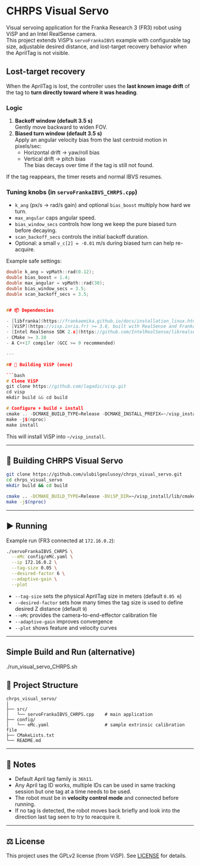 # CHRPS Visual Servo

Visual servoing application for the Franka Research 3 (FR3) robot using ViSP and an Intel RealSense camera.  
This project extends ViSP’s `servoFrankaIBVS` example with configurable tag size, adjustable desired distance, and lost-target recovery behavior when the AprilTag is not visible.

## Lost-target recovery

When the AprilTag is lost, the controller uses the
**last known image drift** of the tag to **turn directly toward where it was heading**.

### Logic
1. **Backoff window (default 3.5 s)**  
   Gently move backward to widen FOV.
2. **Biased turn window (default 3.5 s)**  
   Apply an angular velocity bias from the last centroid motion in pixels/sec:  
   - Horizontal drift → yaw/roll bias  
   - Vertical drift → pitch bias  
   The bias decays over time if the tag is still not found.

If the tag reappears, the timer resets and normal IBVS resumes.

### Tuning knobs (in `servoFrankaIBVS_CHRPS.cpp`)
- `k_ang` (px/s → rad/s gain) and optional `bias_boost` multiply how hard we turn.
- `max_angular` caps angular speed.
- `bias_window_secs` controls how long we keep the pure biased turn before decaying.
- `scan_backoff_secs` controls the initial backoff duration.
- Optional: a small `v_c[2] = -0.01` m/s during biased turn can help re-acquire.

Example safe settings:
```cpp
double k_ang = vpMath::rad(0.12);
double bias_boost = 1.4;
double max_angular = vpMath::rad(30);
double bias_window_secs = 3.5;
double scan_backoff_secs = 3.5;


## 📦 Dependencies

- [libfranka](https://frankaemika.github.io/docs/installation_linux.html) (for FR3)
- [ViSP](https://visp.inria.fr) >= 3.6, built with RealSense and Franka support
- [Intel RealSense SDK 2.x](https://github.com/IntelRealSense/librealsense)
- CMake >= 3.10
- A C++17 compiler (GCC >= 9 recommended)

---

## 🔧 Building ViSP (once)

```bash
# Clone ViSP
git clone https://github.com/lagadic/visp.git
cd visp
mkdir build && cd build

# Configure + build + install
cmake .. -DCMAKE_BUILD_TYPE=Release -DCMAKE_INSTALL_PREFIX=~/visp_install -DBUILD_EXAMPLES=OFF -DBUILD_DEMOS=OFF
make -j$(nproc)
make install
```

This will install ViSP into `~/visp_install`.

---

## 🚀 Building CHRPS Visual Servo

```bash
git clone https://github.com/ulubilgeulusoy/chrps_visual_servo.git
cd chrps_visual_servo
mkdir build && cd build

cmake .. -DCMAKE_BUILD_TYPE=Release -DViSP_DIR=~/visp_install/lib/cmake/visp
make -j$(nproc)
```

---

## ▶️ Running

Example run (FR3 connected at `172.16.0.2`):

```bash
./servoFrankaIBVS_CHRPS \
  --eMc config/eMc.yaml \
  --ip 172.16.0.2 \
  --tag-size 0.05 \
  --desired-factor 6 \
  --adaptive-gain \
  --plot
```

- `--tag-size` sets the physical AprilTag size in meters (default `0.05 m`)
- `--desired-factor` sets how many times the tag size is used to define desired Z distance (default `9`)
- `--eMc` provides the camera-to-end-effector calibration file
- `--adaptive-gain` improves convergence
- `--plot` shows feature and velocity curves

---

## Simple Build and Run (alternative)

./run_visual_servo_CHRPS.sh

## 📂 Project Structure

```
chrps_visual_servo/
│
├── src/
│   └── servoFrankaIBVS_CHRPS.cpp    # main application
├── config/
│   └── eMc.yaml                     # sample extrinsic calibration file
├── CMakeLists.txt
└── README.md
```

---

## 📝 Notes

- Default April tag family is `36h11`.
- Any April tag ID works, multiple IDs can be used in same tracking session but one tag at a time needs to be used.
- The robot must be in **velocity control mode** and connected before running.
- If no tag is detected, the robot moves back briefly and look into the direction last tag seen to try to reacquire it.
  

---

## ⚖️ License

This project uses the GPLv2 license (from ViSP). See [LICENSE](LICENSE) for details.
